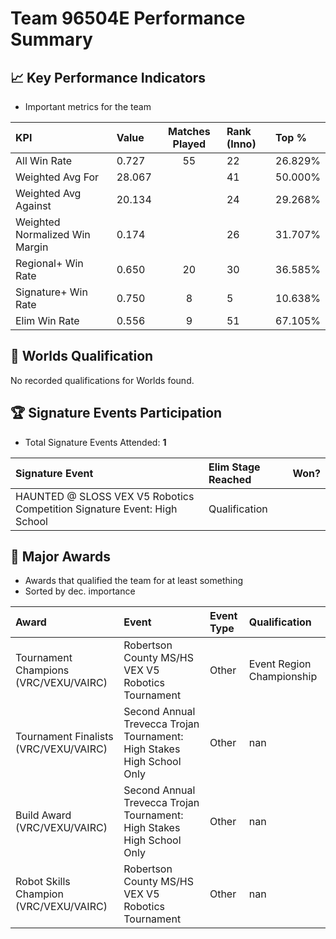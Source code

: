 # Team 96504E Performance Summary

## 📈 Key Performance Indicators
- Important metrics for the team

| KPI | Value | Matches Played | Rank (Inno) | Top % |
|:---|:-----|:--------------:|:----|:-----|
| All Win Rate | 0.727 | 55 | 22 | 26.829% |
| Weighted Avg For | 28.067 |  | 41 | 50.000% |
| Weighted Avg Against | 20.134 |  | 24 | 29.268% |
| Weighted Normalized Win Margin | 0.174 |  | 26 | 31.707% |
| Regional+ Win Rate | 0.650 | 20 | 30 | 36.585% |
| Signature+ Win Rate | 0.750 | 8 | 5 | 10.638% |
| Elim Win Rate | 0.556 | 9 | 51 | 67.105% |


## 🎯 Worlds Qualification
No recorded qualifications for Worlds found.

## 🏆 Signature Events Participation
- Total Signature Events Attended: **1**

| Signature Event | Elim Stage Reached | Won? |
|:----------------|:-------------------|:----|
| HAUNTED @ SLOSS VEX V5 Robotics Competition Signature Event: High School | Qualification |  |


## 🥇 Major Awards
- Awards that qualified the team for at least something
- Sorted by dec. importance

| Award | Event | Event Type | Qualification |
|:------|:------|:-----------|:--------------|
| Tournament Champions (VRC/VEXU/VAIRC) | Robertson County MS/HS VEX V5 Robotics Tournament | Other | Event Region Championship |
| Tournament Finalists (VRC/VEXU/VAIRC) | Second Annual Trevecca Trojan Tournament: High Stakes High School Only | Other | nan |
| Build Award (VRC/VEXU/VAIRC) | Second Annual Trevecca Trojan Tournament: High Stakes High School Only | Other | nan |
| Robot Skills Champion (VRC/VEXU/VAIRC) | Robertson County MS/HS VEX V5 Robotics Tournament | Other | nan |

